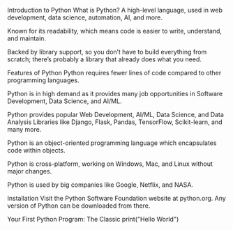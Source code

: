 Introduction to Python
What is Python?
A high-level language, used in web development, data science, automation, AI, and more.

Known for its readability, which means code is easier to write, understand, and maintain.

Backed by library support, so you don’t have to build everything from scratch; there’s probably a library that already does what you need.

Features of Python
Python requires fewer lines of code compared to other programming languages.

Python is in high demand as it provides many job opportunities in Software Development, Data Science, and AI/ML.

Python provides popular Web Development, AI/ML, Data Science, and Data Analysis Libraries like Django, Flask, Pandas, TensorFlow, Scikit-learn, and many more.

Python is an object-oriented programming language which encapsulates code within objects.

Python is cross-platform, working on Windows, Mac, and Linux without major changes.

Python is used by big companies like Google, Netflix, and NASA.

Installation
Visit the Python Software Foundation website at python.org. Any version of Python can be downloaded from there.

Your First Python Program: The Classic
print("Hello World")
